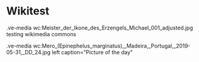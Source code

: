# Wikitest

.ve-media wc:Meister_der_Ikone_des_Erzengels_Michael_001_adjusted.jpg
testing wikimedia commons

.ve-media wc:Mero_(Epinephelus_marginatus),_Madeira,_Portugal,_2019-05-31,_DD_24.jpg left caption="Picture of the day"


